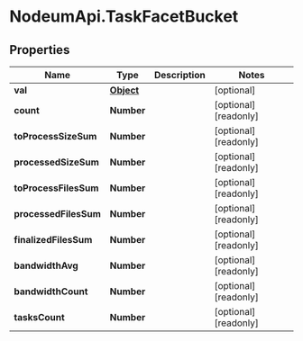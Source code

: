 # NodeumApi.TaskFacetBucket

## Properties

Name | Type | Description | Notes
------------ | ------------- | ------------- | -------------
**val** | [**Object**](.md) |  | [optional] 
**count** | **Number** |  | [optional] [readonly] 
**toProcessSizeSum** | **Number** |  | [optional] [readonly] 
**processedSizeSum** | **Number** |  | [optional] [readonly] 
**toProcessFilesSum** | **Number** |  | [optional] [readonly] 
**processedFilesSum** | **Number** |  | [optional] [readonly] 
**finalizedFilesSum** | **Number** |  | [optional] [readonly] 
**bandwidthAvg** | **Number** |  | [optional] [readonly] 
**bandwidthCount** | **Number** |  | [optional] [readonly] 
**tasksCount** | **Number** |  | [optional] [readonly] 


